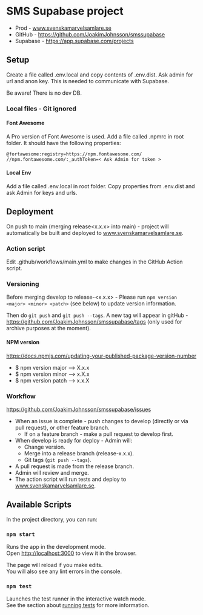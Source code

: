 # SMS Supabase project

* Prod - www.svenskamarvelsamlare.se
* GitHub - https://github.com/JoakimJohnsson/smssupabase
* Supabase - https://app.supabase.com/projects

## Setup

Create a file called .env.local and copy contents of .env.dist. Ask admin for url and anon key. This is needed to communicate with Supabase.

Be aware! There is no dev DB.

### Local files - Git ignored

#### Font Awesome
A Pro version of Font Awesome is used. Add a file called .npmrc in root folder. It should have the following properties:

```
@fortawesome:registry=https://npm.fontawesome.com/
//npm.fontawesome.com/:_authToken=< Ask Admin for token >
```

#### Local Env
Add a file called .env.local in root folder. Copy properties from .env.dist and ask Admin for keys and urls.


## Deployment

On push to main (merging release<x.x.x> into main) - project will automatically be built and deployed to www.svenskamarvelsamlare.se.

### Action script

Edit .github/workflows/main.yml to make changes in the GitHub Action script.

### Versioning

Before merging develop to release-<x.x.x> - Please run `npm version <major> <minor> <patch>` (see below) to update version information.

Then do `git push` and `git push --tags`. A new tag will appear in gitHub - https://github.com/JoakimJohnsson/smssupabase/tags (only used for archive
purposes at the moment).

#### NPM version
https://docs.npmjs.com/updating-your-published-package-version-number

- $ npm version major --> X.x.x
- $ npm version minor --> x.X.x
- $ npm version patch --> x.x.X

### Workflow

https://github.com/JoakimJohnsson/smssupabase/issues

* When an issue is complete - push changes to develop (directly or via pull request), or other feature branch.
    * If on a feature branch - make a pull request to develop first.
* When develop is ready for deploy - Admin will: 
  * Change version.
  * Merge into a release branch (release-x.x.x).
  * Git tags (`git push --tags`).
* A pull request is made from the release branch.
* Admin will review and merge.
* The action script will run tests and deploy to www.svenskamarvelsamlare.se.

## Available Scripts

In the project directory, you can run:

### `npm start`

Runs the app in the development mode.\
Open [http://localhost:3000](http://localhost:3000) to view it in the browser.

The page will reload if you make edits.\
You will also see any lint errors in the console.

### `npm test`

Launches the test runner in the interactive watch mode.\
See the section about [running tests](https://facebook.github.io/create-react-app/docs/running-tests) for more information.
